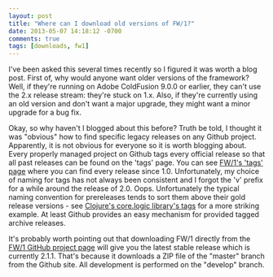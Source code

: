 ```yaml
---
layout: post
title: "Where can I download old versions of FW/1?"
date: 2013-05-07 14:18:12 -0700
comments: true
tags: [downloads, fw1]
---
```

I've been asked this several times recently so I figured it was worth a blog post. First of, why would anyone want older versions of the framework? Well, if they're running on Adobe ColdFusion 9.0.0 or earlier, they can't use the 2.x release stream: they're stuck on 1.x. Also, if they're currently using an old version and don't want a major upgrade, they might want a minor upgrade for a bug fix.<!-- more -->

Okay, so why haven't I blogged about this before? Truth be told, I thought it was "obvious" how to find specific legacy releases on any Github project. Apparently, it is not obvious for everyone so it is worth blogging about. Every properly managed project on Github tags every official release so that all past releases can be found on the 'tags' page. You can see [FW/1's 'tags' page](https://github.com/framework-one/fw1/tags) where you can find every release since 1.0. Unfortunately, my choice of naming for tags has not always been consistent and I forgot the 'v' prefix for a while around the release of 2.0. Oops. Unfortunately the typical naming convention for prereleases tends to sort them above their gold release versions - see [Clojure's core.logic library's tags](https://github.com/clojure/core.logic/tags) for a more striking example. At least Github provides an easy mechanism for provided tagged archive releases.

It's probably worth pointing out that downloading FW/1 directly from the [FW/1 GitHub project page](https://github.com/framework-one/fw1) will give you the latest stable release which is currently 2.1.1. That's because it downloads a ZIP file of the "master" branch from the Github site. All development is performed on the "develop" branch.
